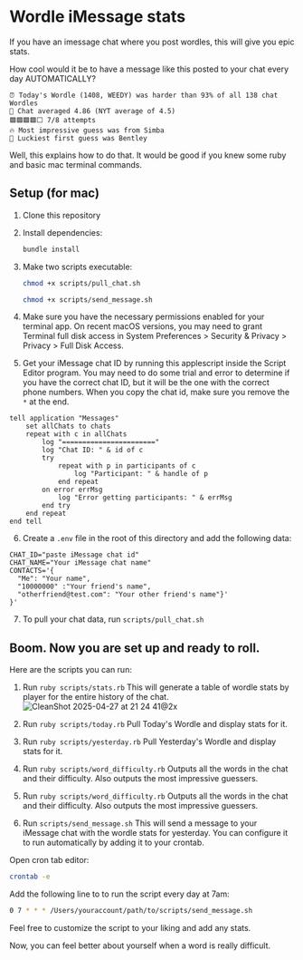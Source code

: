 # Wordle iMessage stats

If you have an imessage chat where you post wordles, this will give you epic stats.

How cool would it be to have a message like this posted to your chat every day AUTOMATICALLY?

```
⏰ Today's Wordle (1408, WEEDY) was harder than 93% of all 138 chat Wordles
🎯 Chat averaged 4.86 (NYT average of 4.5)
🟩🟩🟩🟩⬜ 7/8 attempts
🔥 Most impressive guess was from Simba
👏 Luckiest first guess was Bentley
```

Well, this explains how to do that. It would be good if you knew some ruby and basic mac terminal commands.

## Setup (for mac)

1. Clone this repository

2. Install dependencies:
   ```bash
   bundle install
   ```

3. Make two scripts executable:
   ```bash
   chmod +x scripts/pull_chat.sh
   ```
   
   ```bash
   chmod +x scripts/send_message.sh
   ```

4. Make sure you have the necessary permissions enabled for your terminal app. On recent macOS versions, you may need to grant Terminal full disk access in System Preferences > Security & Privacy > Privacy > Full Disk Access.

5. Get your iMessage chat ID by running this applescript inside the Script Editor program. You may need to do some trial and error to determine if you have the correct chat ID, but it will be the one with the correct phone numbers. When you copy the chat id, make sure you remove the `*` at the end.

```
tell application "Messages"
	set allChats to chats
	repeat with c in allChats
		log "======================="
		log "Chat ID: " & id of c
		try
			repeat with p in participants of c
				log "Participant: " & handle of p
			end repeat
		on error errMsg
			log "Error getting participants: " & errMsg
		end try
	end repeat
end tell
```

6. Create a `.env` file in the root of this directory and add the following data: 

```
CHAT_ID="paste iMessage chat id"
CHAT_NAME="Your iMessage chat name"
CONTACTS='{
  "Me": "Your name",
  "10000000" :"Your friend's name",
  "otherfriend@test.com": "Your other friend's name"}'
}'
```

7. To pull your chat data, run `scripts/pull_chat.sh`

## Boom. Now you are set up and ready to roll. 

Here are the scripts you can run:

1. Run `ruby scripts/stats.rb`
This will generate a table of wordle stats by player for the entire history of the chat. 
   ![CleanShot 2025-04-27 at 21 24 41@2x](https://github.com/user-attachments/assets/08e7c40a-fa6c-43e4-8834-38f35293d022)

2. Run `ruby scripts/today.rb`
Pull Today's Wordle and display stats for it.

3. Run `ruby scripts/yesterday.rb`
Pull Yesterday's Wordle and display stats for it.

4. Run `ruby scripts/word_difficulty.rb`
Outputs all the words in the chat and their difficulty. Also outputs the most impressive guessers.

5. Run `ruby scripts/word_difficulty.rb`
Outputs all the words in the chat and their difficulty. Also outputs the most impressive guessers.

6. Run `scripts/send_message.sh`
This will send a message to your iMessage chat with the wordle stats for yesterday. You can configure it to run automatically by adding it to your crontab.

Open cron tab editor:
```bash
crontab -e
```

Add the following line to to run the script every day at 7am:
```bash
0 7 * * * /Users/youraccount/path/to/scripts/send_message.sh
```

Feel free to customize the script to your liking and add any stats. 

Now, you can feel better about yourself when a word is really difficult. 
